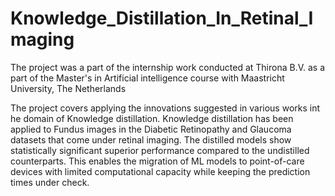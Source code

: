 # Knowledge_Distillation_In_Retinal_Imaging
The project was a part of the internship work conducted at Thirona B.V. as a part of the Master's in Artificial intelligence course with Maastricht University, The Netherlands

The project covers applying the innovations suggested in various works int he domain of Knowledge distillation. Knowledge distillation has been applied to Fundus images in the Diabetic Retinopathy and Glaucoma datasets that come under retinal imaging. The distilled models show statistically significant superior performance compared to the undistilled counterparts. This enables the migration of ML models to point-of-care devices with limited computational capacity while keeping the prediction times under check.
